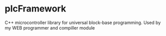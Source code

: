 # plcFramework
C++ microcontroller library for universal block-base programming. Used by my WEB programmer and compiller module
